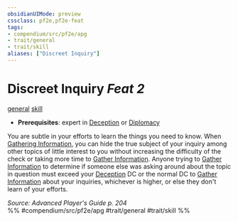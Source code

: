 ```yaml
---
obsidianUIMode: preview
cssclass: pf2e,pf2e-feat
tags:
- compendium/src/pf2e/apg
- trait/general
- trait/skill
aliases: ["Discreet Inquiry"]
---
```

# Discreet Inquiry  *Feat 2*  
[general](../../Rules/traits/general.md)  [skill](../../Rules/traits/skill.md)  

- **Prerequisites**: expert in [Deception](../skills.md#Deception) or [Diplomacy](../skills.md#Diplomacy)

You are subtle in your efforts to learn the things you need to know. When [Gathering Information](../../Rules/actions/gather-information.md), you can hide the true subject of your inquiry among other topics of little interest to you without increasing the difficulty of the check or taking more time to [Gather Information](../../Rules/actions/gather-information.md). Anyone trying to [Gather Information](../../Rules/actions/gather-information.md) to determine if someone else was asking around about the topic in question must exceed your [Deception](../skills.md#Deception) DC or the normal DC to [Gather Information](../../Rules/actions/gather-information.md) about your inquiries, whichever is higher, or else they don't learn of your efforts.

*Source: Advanced Player's Guide p. 204*  
%% #compendium/src/pf2e/apg #trait/general #trait/skill %%
